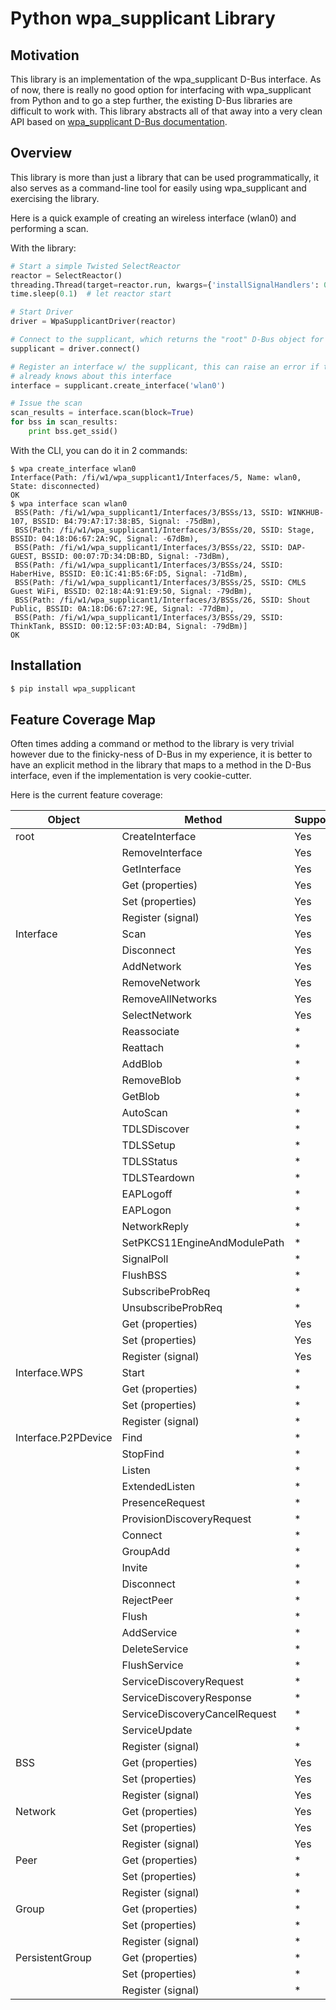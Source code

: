 Python wpa_supplicant Library
=============================

Motivation
----------

This library is an implementation of the wpa_supplicant D-Bus interface.  As of now,
there is really no good option for interfacing with wpa_supplicant from Python and
to go a step further, the existing D-Bus libraries are difficult to work with.  This
library abstracts all of that away into a very clean API based on [wpa_supplicant
D-Bus documentation](http://w1.fi/wpa_supplicant/devel/dbus.html).


Overview
--------

This library is more than just a library that can be used programmatically, it also
serves as a command-line tool for easily using wpa_supplicant and exercising the library.

Here is a quick example of creating an wireless interface (wlan0) and performing a scan.

With the library:

```py
# Start a simple Twisted SelectReactor
reactor = SelectReactor()
threading.Thread(target=reactor.run, kwargs={'installSignalHandlers': 0}).start()
time.sleep(0.1)  # let reactor start

# Start Driver
driver = WpaSupplicantDriver(reactor)

# Connect to the supplicant, which returns the "root" D-Bus object for wpa_supplicant
supplicant = driver.connect()

# Register an interface w/ the supplicant, this can raise an error if the supplicant
# already knows about this interface
interface = supplicant.create_interface('wlan0')

# Issue the scan
scan_results = interface.scan(block=True)
for bss in scan_results:
    print bss.get_ssid()
```

With the CLI, you can do it in 2 commands:

```
$ wpa create_interface wlan0
Interface(Path: /fi/w1/wpa_supplicant1/Interfaces/5, Name: wlan0, State: disconnected)
OK
$ wpa interface scan wlan0
 BSS(Path: /fi/w1/wpa_supplicant1/Interfaces/3/BSSs/13, SSID: WINKHUB-107, BSSID: B4:79:A7:17:38:B5, Signal: -75dBm),
 BSS(Path: /fi/w1/wpa_supplicant1/Interfaces/3/BSSs/20, SSID: Stage, BSSID: 04:18:D6:67:2A:9C, Signal: -67dBm),
 BSS(Path: /fi/w1/wpa_supplicant1/Interfaces/3/BSSs/22, SSID: DAP-GUEST, BSSID: 00:07:7D:34:DB:BD, Signal: -73dBm),
 BSS(Path: /fi/w1/wpa_supplicant1/Interfaces/3/BSSs/24, SSID: HaberHive, BSSID: E0:1C:41:B5:6F:D5, Signal: -71dBm),
 BSS(Path: /fi/w1/wpa_supplicant1/Interfaces/3/BSSs/25, SSID: CMLS Guest WiFi, BSSID: 02:18:4A:91:E9:50, Signal: -79dBm),
 BSS(Path: /fi/w1/wpa_supplicant1/Interfaces/3/BSSs/26, SSID: Shout Public, BSSID: 0A:18:D6:67:27:9E, Signal: -77dBm),
 BSS(Path: /fi/w1/wpa_supplicant1/Interfaces/3/BSSs/29, SSID: ThinkTank, BSSID: 00:12:5F:03:AD:B4, Signal: -79dBm)]
OK
```


Installation
------------

```sh
$ pip install wpa_supplicant
```


Feature Coverage Map
--------------------

Often times adding a command or method to the library is very trivial however due to
the finicky-ness of D-Bus in my experience, it is better to have an explicit method
in the library that maps to a method in the D-Bus interface, even if the implementation
is very cookie-cutter.

Here is the current feature coverage:


|Object               |  Method                         |  Supported|
|---------------------|---------------------------------|-----------|
|root                 |  CreateInterface                |  Yes      |  
|                     |  RemoveInterface                |  Yes      |  
|                     |  GetInterface                   |  Yes      |  
|                     |  Get (properties)               |  Yes      |  
|                     |  Set (properties)               |  Yes      |  
|                     |  Register (signal)              |  Yes      |  
|Interface            |  Scan                           |  Yes      |  
|                     |  Disconnect                     |  Yes      |  
|                     |  AddNetwork                     |  Yes      |  
|                     |  RemoveNetwork                  |  Yes      |  
|                     |  RemoveAllNetworks              |  Yes      |  
|                     |  SelectNetwork                  |  Yes      |  
|                     |  Reassociate                    |   *       |  
|                     |  Reattach                       |   *       |  
|                     |  AddBlob                        |   *       |  
|                     |  RemoveBlob                     |   *       |  
|                     |  GetBlob                        |   *       |  
|                     |  AutoScan                       |   *       |  
|                     |  TDLSDiscover                   |   *       |  
|                     |  TDLSSetup                      |   *       |  
|                     |  TDLSStatus                     |   *       |  
|                     |  TDLSTeardown                   |   *       |  
|                     |  EAPLogoff                      |   *       |  
|                     |  EAPLogon                       |   *       |  
|                     |  NetworkReply                   |   *       |  
|                     |  SetPKCS11EngineAndModulePath   |   *       |  
|                     |  SignalPoll                     |   *       |  
|                     |  FlushBSS                       |   *       |  
|                     |  SubscribeProbReq               |   *       |  
|                     |  UnsubscribeProbReq             |   *       |  
|                     |  Get (properties)               |  Yes      |  
|                     |  Set (properties)               |  Yes      |  
|                     |  Register (signal)              |  Yes      |  
|Interface.WPS        |  Start                          |   *       | 
|                     |  Get (properties)               |   *       | 
|                     |  Set (properties)               |   *       | 
|                     |  Register (signal)              |   *       | 
|Interface.P2PDevice  |  Find                           |   *       | 
|                     |  StopFind                       |   *       | 
|                     |  Listen                         |   *       | 
|                     |  ExtendedListen                 |   *       | 
|                     |  PresenceRequest                |   *       | 
|                     |  ProvisionDiscoveryRequest      |   *       | 
|                     |  Connect                        |   *       | 
|                     |  GroupAdd                       |   *       | 
|                     |  Invite                         |   *       | 
|                     |  Disconnect                     |   *       | 
|                     |  RejectPeer                     |   *       | 
|                     |  Flush                          |   *       |    
|                     |  AddService                     |   *       | 
|                     |  DeleteService                  |   *       | 
|                     |  FlushService                   |   *       | 
|                     |  ServiceDiscoveryRequest        |   *       | 
|                     |  ServiceDiscoveryResponse       |   *       | 
|                     |  ServiceDiscoveryCancelRequest  |   *       | 
|                     |  ServiceUpdate                  |   *       | 
|                     |  Register (signal)              |   *       | 
|BSS                  |  Get (properties)               |  Yes      |  
|                     |  Set (properties)               |  Yes      |  
|                     |  Register (signal)              |  Yes      |  
|Network              |  Get (properties)               |  Yes      |  
|                     |  Set (properties)               |  Yes      |  
|                     |  Register (signal)              |  Yes      |  
|Peer                 |  Get (properties)               |   *       | 
|                     |  Set (properties)               |   *       | 
|                     |  Register (signal)              |   *       | 
|Group                |  Get (properties)               |   *       | 
|                     |  Set (properties)               |   *       | 
|                     |  Register (signal)              |   *       | 
|PersistentGroup      |  Get (properties)               |   *       | 
|                     |  Set (properties)               |   *       | 
|                     |  Register (signal)              |   *       |